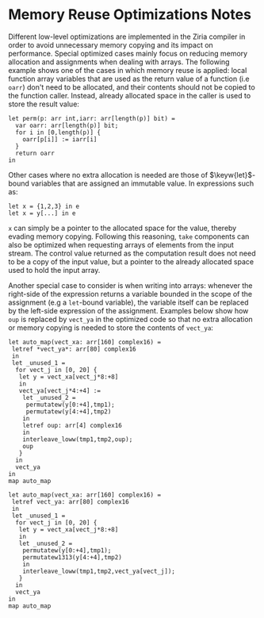 # Memory Reuse Optimizations Notes

Different low-level optimizations are implemented in the Ziria compiler in order to avoid unnecessary memory copying and its impact on performance. Special optimized cases mainly focus on reducing memory allocation and assignments when dealing with arrays. The following example shows one of the cases in which memory reuse is applied: local function array variables that are used as the return value of a function (i.e `oarr`) don't need to be allocated, and their contents should not be copied to the function caller. Instead, already allocated space in the caller is used to store the result value:

```
let perm(p: arr int,iarr: arr[length(p)] bit) =
  var oarr: arr[length(p)] bit;
  for i in [0,length(p)] {
    oarr[p[i]] := iarr[i]
  }
  return oarr
in
```

Other cases where no extra allocation is needed are those of $\keyw{let}$-bound variables that are assigned an immutable value. In expressions such as: 

```
let x = {1,2,3} in e
let x = y[...] in e
```

`x` can simply be a pointer to the allocated space for 
the value, thereby evading memory copying. 
Following this reasoning, `take` components can also be optimized when requesting arrays of elements from the input stream. The control value returned as the computation result does not need to be a copy of the input value, but a pointer to the already allocated space used to hold the input array.

Another special case to consider is when writing into arrays: whenever the right-side of the expression returns a variable bounded in the scope of the assignment (e.g a `let`-bound variable), the variable itself can be replaced by the left-side expression of the assignment. 
Examples below show how `oup` is replaced by `vect_ya` in the optimized code so that no extra allocation or memory copying is needed to store the contents of `vect_ya`:

```
let auto_map(vect_xa: arr[160] complex16) =
 letref *vect_ya*: arr[80] complex16
 in
 let _unused_1 = 
  for vect_j in [0, 20] {
   let y = vect_xa[vect_j*8:+8]
   in
   vect_ya[vect_j*4:+4] := 
    let _unused_2 = 
     permutatew(y[0:+4],tmp1);
     permutatew(y[4:+4],tmp2)                          
    in
    letref oup: arr[4] complex16
    in
    interleave_loww(tmp1,tmp2,oup);
    oup 
   }
  in
  vect_ya
in
map auto_map
```
```
let auto_map(vect_xa: arr[160] complex16) =
 letref vect_ya: arr[80] complex16
 in
 let _unused_1 = 
  for vect_j in [0, 20] {
   let y = vect_xa[vect_j*8:+8]
   in
   let _unused_2 = 
    permutatew(y[0:+4],tmp1);
    permutatew1313(y[4:+4],tmp2)
    in
    interleave_loww(tmp1,tmp2,vect_ya[vect_j]);
   }
  in
  vect_ya
in
map auto_map
```